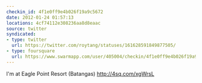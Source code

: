 ```yaml
---
checkin_id: 4f1e0ff9e4b026f19a9c5672
date: 2012-01-24 01:57:13
locations: 4cf74112e308236aa8d8eaac
source: twitter
syndicated:
- type: twitter
  url: https://twitter.com/roytang/statuses/161628591849877505/
- type: foursquare
  url: https://www.swarmapp.com/user/405004/checkin/4f1e0ff9e4b026f19a9c5672?s=X0euBziVBr_S5mJ5bWPDMpC4vj4&ref=tw
---
```


I'm at Eagle Point Resort (Batangas) http://4sq.com/xgWrsL